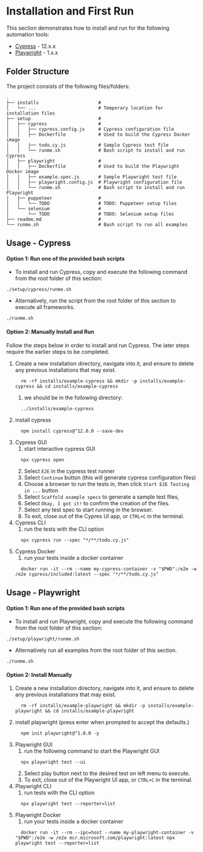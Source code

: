 # Installation and First Run

This section demonstrates how to install and run for the following automation tools:

- [Cypress](https://www.cypress.io/) - 12.x.x
- [Playwright](https://playwright.dev/) - 1.x.x

## Folder Structure

The project consists of the following files/folders:

```
.
├── installs                      #
│   └── ...                       # Temporary location for installation files
├── setup                         #
│   ├── cypress                   #
│   │   ├── cypress.config.js     # Cypress configuration file
│   │   ├── Dockerfile            # Used to build the Cypress Docker image
│   │   ├── todo.cy.js            # Sample Cypress test file
│   │   └── runme.sh              # Bash script to install and run Cypress
│   ├── playwright                #
│   │   ├── Dockerfile            # Used to build the Playwright Docker image
│   │   ├── example.spec.js       # Sample Playwright test file
│   │   ├── playwright.config.js  # Playwright configuration file
│   │   └── runme.sh              # Bash script to install and run Playwright
│   ├── puppeteer                 #
│   │   └── TODO                  # TODO: Puppeteer setup files
│   └── selenium                  #
│       └── TODO                  # TODO: Selenium setup files
├── readme.md                     #
└── runme.sh                      # Bash script to run all examples
```

## Usage - Cypress

#### Option 1: Run one of the provided bash scripts
  - To install and run Cypress, copy and execute the following command from the root folder of this section:
  ```
  ./setup/cypress/runme.sh
  ```
  - Alternatively, run the script from the root folder of this section to execute all frameworks.
  ```
  ./runme.sh
  ```

#### Option 2: Manually Install and Run
Follow the steps below in order to install and run Cypress. The later steps require the earlier steps to be completed.
1. Create a new installation directory, navigate into it, and ensure to delete any previous installations that may exist.
    ```
      rm -rf installs/example-cypress && mkdir -p installs/example-cypress && cd installs/example-cypress
    ```
    1. we should be in the following directory:
    ```
      ../installs/example-cypress
    ```
2. install cypress
    ```
      npm install cypress@^12.0.0 --save-dev
    ```
3. Cypress GUI
    1. start interactive cypress GUI
    ```
      npx cypress open
    ```
    2. Select `E2E` in the cypress test runner
    3. Select `Continue` button (this will generate cypress configuration files)
    4. Choose a browser to run the tests in, then click `Start E2E Testing in ...` button
    5. Select `Scaffold example specs` to generate a sample test files,
    6. Select `Okay, I got it!` to confirm the creation of the files.
    7. Select any test spec to start running in the browser.
    8. To exit, close out of the Cypres UI app, or `CTRL+C` in the terminal.
4. Cypress CLI
    1. run the tests with the CLI option
    ```
      npx cypress run --spec "*/**/todo.cy.js"
    ```
5. Cypress Docker
    1. run your tests inside a docker container
    ```
      docker run -it --rm --name my-cypress-container -v "$PWD":/e2e -w /e2e cypress/included:latest --spec "*/**/todo.cy.js"
    ```

## Usage - Playwright

#### Option 1: Run one of the provided bash scripts
  - To install and run Playwright, copy and execute the following command from the root folder of this section:
  ```
  ./setup/playwright/runme.sh
  ```
  - Alternatively run all examples from the root folder of this section.
  ```
  ./runme.sh
  ```

#### Option 2: Install Manually
1. Create a new installation directory, navigate into it, and ensure to delete any previous installations that may exist.
    ```
      rm -rf installs/example-playwright && mkdir -p installs/example-playwright && cd installs/example-playwright
    ```
2. install playwright (press enter when prompted to accept the defaults.)
    ```
      npm init playwright@^1.0.0 -y
    ```
3. Playwright GUI
    1. run the following command to start the Playwright GUI
    ```
      npx playwright test --ui
    ```
    2. Select play button next to the desired test on left menu to execute.
    3. To exit, close out of the Playwright UI app, or `CTRL+C` in the terminal.
4. Playwright CLI
    1. run tests with the CLI option
    ```
      npx playwright test --reporter=list
    ```
5. Playwright Docker
    1. run your tests inside a docker container
    ```
      docker run -it --rm --ipc=host --name my-playwright-container -v "$PWD":/e2e -w /e2e mcr.microsoft.com/playwright:latest npx playwright test --reporter=list
    ```
